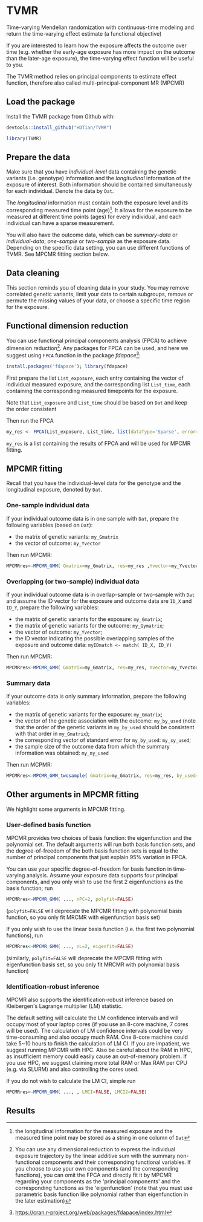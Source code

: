 # TVMR
Time-varying Mendelian randomization with continuous-time modeling and return the time-varying effect estimate (a functional objective)

If you are interested to learn how the exposure affects the outcome over time (e.g. whether the early-age exposure has more impact on the outcome than the later-age exposure), the time-varying effect function will be useful to you. 

The TVMR method relies on principal components to estimate effect function, therefore also called multi-principal-component MR (MPCMR) 

## Load the package
Install the TVMR package from Github with:
```R
devtools::install_github("HDTian/TVMR")
```
```R
library(TVMR)
```

## Prepare the data
Make sure that you have *individual-level* data containing the genetic variants (i.e. genotype) information and the *longitudinal* information of the exposure of interest. Both information should be contained simultaneously for each individual. Denote the data by `Dat`.

The *longitudinal* information must contain both the exposure level and its corresponding measured time point (age)[^1]. It allows for the exposure to be measured at different time points (ages) for every individual, and each individual can have a sparse measurement.

[^1]: the longitudinal information for the measured exposure and the measured time point may be stored as a string in one column of `Dat`

You will also have the outcome data, which can be *summary-data* or *individual-data*; *one-sample* or *two-sample* as the exposure data. Depending on the specific data setting, you can use different functions of TVMR. See MPCMR fitting section below. 

## Data cleaning
This section reminds you of cleaning data in your study. You may remove correlated genetic variants, limit your data to certain subgroups, remove or permute the missing values of your data, or choose a specific time region for the exposure.


## Functional dimension reduction
You can use functional principal components analysis (FPCA) to achieve dimension reduction[^2]. Any packages for FPCA can be used, and here we suggest using `FPCA` function in the package *fdapace*[^3]:
```R
install.packages('fdapace'); library(fdapace)
```

First prepare the list `List_exposure`, each entry containing the vector of individual measured exposure, and the corresponding list `List_time`, each containing the corresponding measured timepoints for the exposure. 

Note that `List_exposure` and `List_time` should be based on `Dat` and keep the order consistent

Then run the FPCA
```R
my_res <- FPCA(List_exposure, List_time, list(dataType='Sparse', error=TRUE, verbose=TRUE)  )
```
`my_res` is a list containing the results of FPCA and will be used for MPCMR fitting.


[^2]: You can use any dimensional reduction to express the individual exposure trajectory by the linear additive sum with the summary non-functional components and their corresponding functional variables. If you choose to use your own components (and the corresponding functions), you can omit the FPCA and directly fit it by MPCMR regarding your components as the 'principal components' and the corresponding functions as the 'eigenfunction' (note that you must use parametric basis function like polynomial rather than eigenfunction in the later estimation) 

[^3]: https://cran.r-project.org/web/packages/fdapace/index.html

## MPCMR fitting
Recall that you have the individual-level data for the genotype and the longitudinal exposure, denoted by `Dat`.

### One-sample individual data
If your individual outcome data is in one sample with `Dat`, prepare the following variables (based on `Dat`): 
* the matrix of genetic variants: `my_Gmatrix`
* the vector of outcome: `my_Yvector`

Then run MPCMR:
```R
MPCMRres<-MPCMR_GMM( Gmatrix=my_Gmatrix, res=my_res ,Yvector=my_Yvector)
```

### Overlapping (or two-sample) individual data
If your individual outcome data is in overlap-sample or two-sample with `Dat` and assume the ID vector for the exposure and outcome data are `ID_X` and `ID_Y`, prepare the following variables: 
* the matrix of genetic variants for the exposure: `my_Gmatrix`;
* the matrix of genetic variants for the outcome: `my_Gymatrix`;
* the vector of outcome: `my_Yvector`;
* the ID vector indicating the possible overlapping samples of the exposure and outcome data: `myIDmatch <- match( ID_X, ID_Y)`

Then run MPCMR:
```R
MPCMRres<-MPCMR_GMM( Gmatrix=my_Gmatrix, res=my_res, Yvector=my_Yvector, Gymatrix=my_Gymatrix, IDmatch=my_IDmatch)
```
### Summary data
If your outcome data is only summary information, prepare the following variables:
* the matrix of genetic variants for the exposure: `my_Gmatrix`;
* the vector of the genetic association with the outcome: `my_by_used` (note that the order of the genetic variants in `my_by_used` should be consistent with that order in `my_Gmatrix`);
* the corresponding vector of standard error for `my_by_used`: `my_sy_used`;
* the sample size of the outcome data from which the summary information was obtained: `my_ny_used`

Then run MCPMR:
```R
MPCMRres<-MPCMR_GMM_twosample( Gmatrix=my_Gmatrix, res=my_res, by_used=my_by_used, sy_used=my_sy_used, ny_used=my_ny_used )
```  

## Other arguments in MPCMR fitting
We highlight some arguments in MPCMR fitting.

### User-defined basis function
MPCMR provides two choices of basis function: the eigenfunction and the polynomial set. The default arguments will run both basis function sets, and the degree-of-freedom of the both basis function sets is equal to the number of principal components that just explain 95% variation in FPCA.   

You can use your specific degree-of-freedom for basis function in time-varying analysis. Assume your exposure data supports four principal components, and you only wish to use the first 2 eigenfunctions as the basis function; run
```R
MPCMRres<-MPCMR_GMM( ..., nPC=2, polyfit=FALSE)
```
(`polyfit=FALSE` will deprecate the MPCMR fitting with polynomial basis function, so you only fit MRCMR with eigenfunction basis set)

If you only wish to use the linear basis function (i.e. the first two polynomial functions), run
```R
MPCMRres<-MPCMR_GMM( ..., nL=2, eigenfit=FALSE)
```
(similarly, `polyfit=FALSE` will deprecate the MPCMR fitting with eigenfunction basis set, so you only fit MRCMR with polynomial basis function)

### Identification-robust inference
MPCMR also supports the identification-robust inference based on Kleibergen's Lagrange multiplier (LM) statistic. 

The default setting will calculate the LM confidence intervals and will occupy most of your laptop cores (if you use an 8-core machine, 7 cores will be used). The calculation of LM confidence intervals could be very time-consuming and also occupy much RAM. One 8-core machine could take 5~10 hours to finish the calculation of LM CI. If you are impatient, we suggest running MPCMR with HPC. Also be careful about the RAM in HPC, as insufficient memory could easily cause an out-of-memory problem. If you use HPC, we suggest claiming more total RAM or Max RAM per CPU (e.g. via SLURM) and also controlling the cores used.

If you do not wish to calculate the LM CI, simple run
```R
MPCMRres<-MPCMR_GMM( ..., , LMCI=FALSE, LMCI2=FALSE)
```


## Results 


